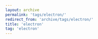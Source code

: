 ```yaml
---
layout: archive
permalink: 'tags/electron/'
redirect_from: 'archive/tags/electron/'
title: 'electron'
tag: 'electron'
---
```

